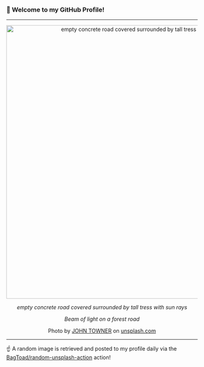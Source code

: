 ### 👋 Welcome to my GitHub Profile!

----

<div align="center">
  <img width="720" src="https://images.unsplash.com/photo-1470115636492-6d2b56f9146d?crop=entropy&cs=tinysrgb&fit=max&fm=jpg&ixid=M3w1NTI0OTR8MHwxfHJhbmRvbXx8fHx8fHx8fDE3MTE0MzM0MzJ8&ixlib=rb-4.0.3&q=80&w=1080" alt="empty concrete road covered surrounded by tall tress with sun rays">
  
  <em>empty concrete road covered surrounded by tall tress with sun rays</em>
  
  <em>Beam of light on a forest road</em>
  
  Photo by [JOHN TOWNER](http://www.townerphoto.com) on [unsplash.com](https://unsplash.com/)
</div>

----

☝️ A random image is retrieved and posted to my profile daily via the [BagToad/random-unsplash-action](https://github.com/BagToad/random-unsplash-action) action!
